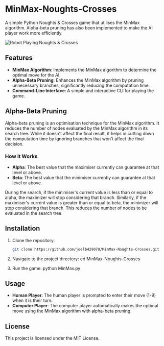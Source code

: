# MinMax-Noughts-Crosses

A simple Python Noughts & Crosses game that utilises the MinMax algorithm. Alpha-beta pruning has also been implemented to make the AI player work more efficiently.

![Robot Playing Noughts & Crosses](https://github.com/joelb429078/MinMax-Noughts-Crosses/assets/160978621/2fb72009-6441-435d-9bbe-cb81115eed04)


## Features

- **MinMax Algorithm**: Implements the MinMax algorithm to determine the optimal move for the AI.
- **Alpha-Beta Pruning**: Enhances the MinMax algorithm by pruning unnecessary branches, significantly reducing the computation time.
- **Command-Line Interface**: A simple and interactive CLI for playing the game.

## Alpha-Beta Pruning

Alpha-beta pruning is an optimisation technique for the MinMax algorithm. It reduces the number of nodes evaluated by the MinMax algorithm in its search tree. While it doesn't affect the final result, it helps in cutting down the computation time by ignoring branches that won't affect the final decision.

### How it Works

- **Alpha**: The best value that the maximiser currently can guarantee at that level or above.
- **Beta**: The best value that the minimiser currently can guarantee at that level or above.

During the search, if the minimiser's current value is less than or equal to alpha, the maximizer will stop considering that branch. Similarly, if the maximiser's current value is greater than or equal to beta, the minimizer will stop considering that branch. This reduces the number of nodes to be evaluated in the search tree.

## Installation

1. Clone the repository:
   ```sh
   git clone https://github.com/joelb429078/MinMax-Noughts-Crosses.git

2. Navigate to the project directory:  cd MinMax-Noughts-Crosses

3. Run the game: python MinMax.py

## Usage
- **Human Player**: The human player is prompted to enter their move (1-9) when it is their turn.
- **Computer Player**: The computer player automatically makes the optimal move using the MinMax algorithm with alpha-beta pruning.

## License
This project is licensed under the MIT License.


